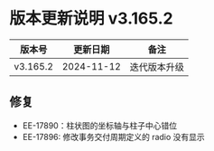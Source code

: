 # 版本更新说明 v3.165.2

| 版本号<br/>   | 更新日期<br/>   | 备注<br/>         |
| ------------- | --------------- | ----------------- |
| v3.165.2<br/> | 2024-11-12<br/> | 迭代版本升级<br/> |

## 修复

- EE-17890：柱状图的坐标轴与柱子中心错位
- EE-17896:  修改事务交付周期定义的 radio 没有显示

